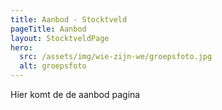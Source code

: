 ```yaml
---
title: Aanbod - Stocktveld
pageTitle: Aanbod
layout: StocktveldPage
hero:
  src: /assets/img/wie-zijn-we/groepsfoto.jpg
  alt: groepsfoto
---
```

Hier komt de de aanbod pagina
